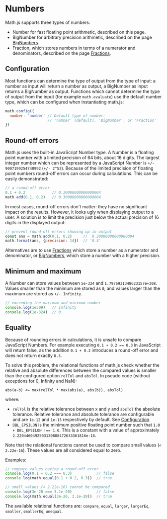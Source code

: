 # Numbers

Math.js supports three types of numbers:

- Number for fast floating point arithmetic, described on this page.
- BigNumber for arbitrary precision arithmetic, described on the page
  [BigNumbers](bignumbers.md).
- Fraction, which stores numbers in terms of a numerator and denominators, 
  described on the page [Fractions](fractions.md).


## Configuration

Most functions can determine the type of output from the type of input:
a number as input will return a number as output, a BigNumber as input returns
a BigNumber as output. Functions which cannot determine the type of output
from the input (for example `math.evaluate`) use the default number type, which
can be configured when instantiating math.js:

```js
math.config({
  number: 'number' // Default type of number: 
                   // 'number' (default), 'BigNumber', or 'Fraction'
})
```

## Round-off errors

Math.js uses the built-in JavaScript Number type. A Number is a floating point
number with a limited precision of 64 bits, about 16 digits. The largest integer
number which can be represented by a JavaScript Number
is `+/- 9007199254740992` (`+/- 2^53`). Because of the limited precision of
floating point numbers round-off errors can occur during calculations.
This can be easily demonstrated:

```js
// a round-off error
0.1 + 0.2            // 0.30000000000000004
math.add(0.1, 0.2)   // 0.30000000000000004
```

In most cases, round-off errors don't matter: they have no significant
impact on the results. However, it looks ugly when displaying output to a user.
A solution is to limit the precision just below the actual precision of 16
digits in the displayed output:

```js
// prevent round-off errors showing up in output
const ans = math.add(0.1, 0.2)     //  0.30000000000000004
math.format(ans, {precision: 14})  // '0.3'
```

Alternatives are to use [Fractions](fractions.md) which store a number as a numerator and denominator, or [BigNumbers](bignumbers.md), which store a number with a higher precision.


## Minimum and maximum

A Number can store values between `5e-324` and `1.7976931348623157e+308`.
Values smaller than the minimum are stored as `0`, and values larger than the
maximum are stored as `+/- Infinity`.

```js
// exceeding the maximum and minimum number
console.log(1e309)   // Infinity
console.log(1e-324)  // 0
```

## Equality

Because of rounding errors in calculations, it is unsafe to compare JavaScript
Numbers. For example executing `0.1 + 0.2 == 0.3` in JavaScript will return
false, as the addition `0.1 + 0.2` introduces a round-off error and does not
return exactly `0.3`.

To solve this problem, the relational functions of math.js check whether the
relative and absolute differences between the compared values is smaller than the configured
option `relTol` and `absTol`. In pseudo code (without exceptions for 0, Infinity and NaN):

    abs(a-b) <= max(relTol * max(abs(a), abs(b)), absTol)

where:

 - `relTol` is the relative tolerance between x and y and `absTol` the absolute tolerance. Relative tolerance and absolute tolerance are configurable and are `1e-12` and `1e-15` respectively by default. See [Configuration](../core/configuration.md).
 - `DBL_EPSILON` is the minimum positive floating point number such that
   `1.0 + DBL_EPSILON !== 1.0`. This is a constant with a value of approximately
   `2.2204460492503130808472633361816e-16`.

Note that the relational functions cannot be used to compare small values
(`< 2.22e-16`). These values are all considered equal to zero.

Examples:

```js
// compare values having a round-off error
console.log(0.1 + 0.2 === 0.3)           // false
console.log(math.equal(0.1 + 0.2, 0.3))  // true

// small values (< 2.22e-16) cannot be compared
console.log(3e-20 === 3.1e-20)           // false
console.log(math.equal(3e-20, 3.1e-20))  // true
```

The available relational functions are: `compare`, `equal`, `larger`,
`largerEq`, `smaller`, `smallerEq`, `unequal`.
